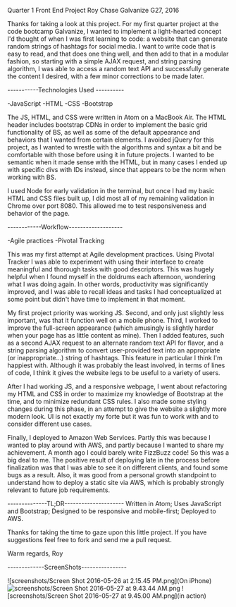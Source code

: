 Quarter 1 Front End Project
Roy Chase
Galvanize G27, 2016

Thanks for taking a look at this project. For my first quarter project at the code bootcamp Galvanize, I wanted to implement a light-hearted concept I'd thought of when I was first learning to code: a website that can generate random strings of hashtags for social media. I want to write code that is easy to read, and that does one thing well, and then add to that in a modular fashion, so starting with a simple AJAX request, and string parsing algorithm, I was able to access a random text API and successfully generate the content I desired, with a few minor corrections to be made later.

-----------Technologies Used ----------

-JavaScript
-HTML
-CSS
-Bootstrap

The JS, HTML, and CSS were written in Atom on a MacBook Air. The HTML header includes bootstrap CDNs in order to implement the basic grid functionality of BS, as well as some of the default appearance and behaviors that I wanted from certain elements. I avoided jQuery for this project, as I wanted to wrestle with the algorithms and syntax a bit and be comfortable with those before using it in future projects. I wanted to be semantic when it made sense with the HTML, but in many cases I ended up with specific divs with IDs instead, since that appears to be the norm when working with BS.

I used Node for early validation in the terminal, but once I had my basic HTML and CSS files built up, I did most all of my remaining validation in Chrome over port 8080. This allowed me to test responsiveness and behavior of the page.

------------Workflow-------------------

-Agile practices
-Pivotal Tracking

This was my first attempt at Agile development practices. Using Pivotal Tracker I was able to experiment with using their interface to create meaningful and thorough tasks with good descriptors. This was hugely helpful when I found myself in the doldrums each afternoon, wondering what I was doing again. In other words, productivity was significantly improved, and I was able to recall ideas and tasks I had conceptualized at some point but didn't have time to implement in that moment.

My first project priority was working JS. Second, and only just slightly less important, was that it function well on a mobile phone. Third, I worked to improve the full-screen appearance (which amusingly is slightly harder when your page has as little content as mine). Then I added features, such as a second AJAX request to an alternate random text API for flavor, and a string parsing algorithm to convert user-provided text into an appropriate (or inappropriate...) string of hashtags. This feature in particular I think I'm happiest with. Although it was probably the least involved, in terms of lines of code, I think it gives the website legs to be useful to a variety of users.

After I had working JS, and a responsive webpage, I went about refactoring my HTML and CSS in order to maximize my knowledge of Bootstrap at the time, and to minimize redundant CSS rules. I also made some styling changes during this phase, in an attempt to give the website a slightly more modern look. UI is not exactly my forte but it was fun to work with and to consider different use cases.

Finally, I deployed to Amazon Web Services. Partly this was because I wanted to play around with AWS, and partly because I wanted to share my achievement. A month ago I could barely write FizzBuzz code! So this was a big deal to me. The positive result of deploying late in the process before finalization was that I was able to see it on different clients, and found some bugs as a result. Also, it was good from a personal growth standpoint to understand how to deploy a static site via AWS, which is probably strongly relevant to future job requirements.

--------------TL;DR---------------------
Written in Atom;
Uses JavaScript and Bootstrap;
Designed to be responsive and mobile-first;
Deployed to AWS.

Thanks for taking the time to gaze upon this little project. If you have suggestions feel free to fork and send me a pull request.

Warm regards,
Roy

-------------ScreenShots----------------

![screenshots/Screen Shot 2016-05-26 at 2.15.45 PM.png](On iPhone)
![screenshots/Screen Shot 2016-05-27 at 9.43.44 AM.png](full-screen)
![screenshots/Screen Shot 2016-05-27 at 9.45.00 AM.png](in action)
